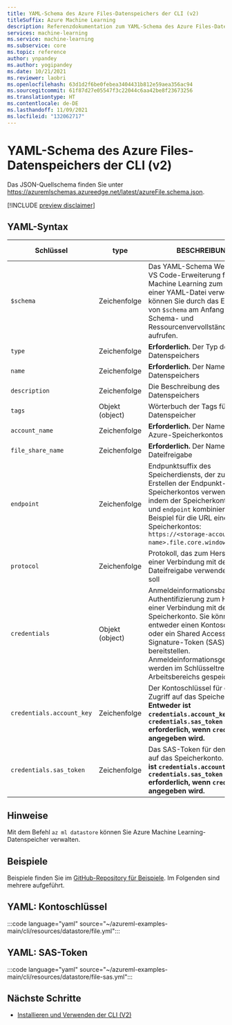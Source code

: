 ```yaml
---
title: YAML-Schema des Azure Files-Datenspeichers der CLI (v2)
titleSuffix: Azure Machine Learning
description: Referenzdokumentation zum YAML-Schema des Azure Files-Datenspeichers der CLI (v2).
services: machine-learning
ms.service: machine-learning
ms.subservice: core
ms.topic: reference
author: ynpandey
ms.author: yogipandey
ms.date: 10/21/2021
ms.reviewer: laobri
ms.openlocfilehash: 63d1d2f6be0febea3404431b812e59aea356ac94
ms.sourcegitcommit: 61f87d27e05547f3c22044c6aa42be8f23673256
ms.translationtype: HT
ms.contentlocale: de-DE
ms.lasthandoff: 11/09/2021
ms.locfileid: "132062717"
---
```

# <a name="cli-v2-azure-files-datastore-yaml-schema"></a>YAML-Schema des Azure Files-Datenspeichers der CLI (v2)

Das JSON-Quellschema finden Sie unter https://azuremlschemas.azureedge.net/latest/azureFile.schema.json.

[!INCLUDE [preview disclaimer](../../includes/machine-learning-preview-generic-disclaimer.md)]

## <a name="yaml-syntax"></a>YAML-Syntax

| Schlüssel | type | BESCHREIBUNG | Zulässige Werte | Standardwert |
| --- | ---- | ----------- | -------------- | ------- |
| `$schema` | Zeichenfolge | Das YAML-Schema Wenn Sie die VS Code-Erweiterung für Azure Machine Learning zum Erstellen einer YAML-Datei verwenden, können Sie durch das Einfügen von `$schema` am Anfang der Datei Schema- und Ressourcenvervollständigungen aufrufen. | | |
| `type` | Zeichenfolge | **Erforderlich.** Der Typ des Datenspeichers | `azure_file` | |
| `name` | Zeichenfolge | **Erforderlich.** Der Name des Datenspeichers | | |
| `description` | Zeichenfolge | Die Beschreibung des Datenspeichers | | |
| `tags` | Objekt (object) | Wörterbuch der Tags für den Datenspeicher | | |
| `account_name` | Zeichenfolge | **Erforderlich.** Der Name des Azure-Speicherkontos | | |
| `file_share_name` | Zeichenfolge | **Erforderlich.** Der Name der Dateifreigabe | | |
| `endpoint` | Zeichenfolge | Endpunktsuffix des Speicherdiensts, der zum Erstellen der Endpunkt-URL des Speicherkontos verwendet wird, indem der Speicherkontoname und `endpoint` kombiniert werden. Beispiel für die URL eines Speicherkontos: `https://<storage-account-name>.file.core.windows.net`. | | `core.windows.net` |
| `protocol` | Zeichenfolge | Protokoll, das zum Herstellen einer Verbindung mit der Dateifreigabe verwendet werden soll | `https` | `https` |
| `credentials` | Objekt (object) | Anmeldeinformationsbasierte Authentifizierung zum Herstellen einer Verbindung mit dem Azure-Speicherkonto. Sie können entweder einen Kontoschlüssel oder ein Shared Access Signature-Token (SAS) bereitstellen. Anmeldeinformationsgeheimnisse werden im Schlüsseltresor des Arbeitsbereichs gespeichert. | | |
| `credentials.account_key` | Zeichenfolge | Der Kontoschlüssel für den Zugriff auf das Speicherkonto. **Entweder ist `credentials.account_key` oder `credentials.sas_token` erforderlich, wenn `credentials` angegeben wird.** | | |
| `credentials.sas_token` | Zeichenfolge | Das SAS-Token für den Zugriff auf das Speicherkonto. **Entweder ist `credentials.account_key` oder `credentials.sas_token` erforderlich, wenn `credentials` angegeben wird.** | | |

## <a name="remarks"></a>Hinweise

Mit dem Befehl `az ml datastore` können Sie Azure Machine Learning-Datenspeicher verwalten.

## <a name="examples"></a>Beispiele

Beispiele finden Sie im [GitHub-Repository für Beispiele](https://github.com/Azure/azureml-examples/tree/main/cli/resources/datastore). Im Folgenden sind mehrere aufgeführt.

## <a name="yaml-account-key"></a>YAML: Kontoschlüssel

:::code language="yaml" source="~/azureml-examples-main/cli/resources/datastore/file.yml":::

## <a name="yaml-sas-token"></a>YAML: SAS-Token

:::code language="yaml" source="~/azureml-examples-main/cli/resources/datastore/file-sas.yml":::

## <a name="next-steps"></a>Nächste Schritte

- [Installieren und Verwenden der CLI (V2)](how-to-configure-cli.md)
